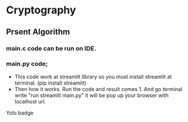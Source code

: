 # Cryptography
## Prsent Algorithm
### main.c code can be run on IDE.
### main.py code;
- This code work at streamlit library so you must install streamlit at terminal. (pip install streamlit)
- Then how it works. Run the code and result comes 1. And go terminal write "run streamlit main.py" it will be pop up your browser with localhost url.


Yolo badge
